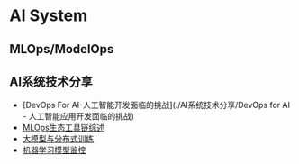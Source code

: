 # AI System




## MLOps/ModelOps





## AI系统技术分享

- [DevOps For AI-人工智能开发面临的挑战](./AI系统技术分享/DevOps for AI - 人工智能应用开发面临的挑战)
- [MLOps生态工具链综述](./AI系统技术分享/202303-MLOps生态工具链综述.pdf)
- [大模型与分布式训练]()
- [机器学习模型监控]()





